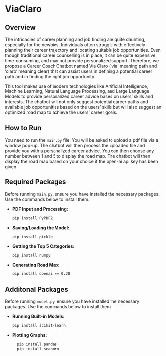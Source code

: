 # ViaClaro

## Overview

The intricacies of career planning and job finding are quite daunting, especially for the newbies. Individuals often struggle with effectively planning their career trajectory and locating suitable job opportunities. Even though traditional career counselling is in place, it can be quite expensive, time-consuming, and may not provide personalized support. Therefore, we propose a Career Coach Chatbot named Via Claro (‘via’ meaning path and ‘claro’ meaning clear) that can assist users in defining a potential career path and in finding the right job opportunity.

This tool makes use of modern technologies like Artificial Intelligence, Machine Learning, Natural Language Processing, and Large Language Models to provide personalized career advice based on users’ skills and interests. The chatbot will not only suggest potential career paths and available job opportunities based on the users’ skills but will also suggest an optimized road map to achieve the users’ career goals.

## How to Run

You need to run the `main.py` file. You will be asked to upload a pdf file via a window pop-up. The chatbot will then process the uploaded file and provide you with a personalized career advice. You can then choose any number between 1 and 5 to display the road map. The chatbot will then display the road map based on your choice if the open-ai api key has been given.  


## Required Packages

Before running `main.py`, ensure you have installed the necessary packages. Use the commands below to install them.

- **PDF Input and Processing:**
  ```bash
  pip install PyPDF2

- **Saving/Loading the Model:**
  ```bash
  pip install pickle

- **Getting the Top 5 Categories:**
  ```bash
  pip install numpy

- **Generating Road Map:**
  ```bash
  pip install openai == 0.28


## Additonal Packages

Before running `model.py`, ensure you have installed the necessary packages. Use the commands below to install them.

- **Running Built-in Models:**
  ```bash
  pip install scikit-learn

- **Plotting Graphs:**
  ```bash
    pip install pandas
    pip install seaborn

